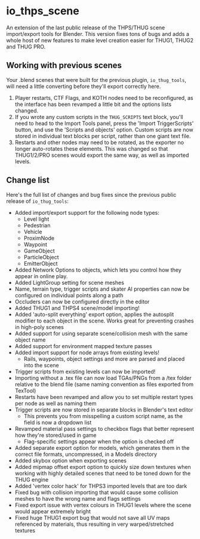 # io_thps_scene
An extension of the last public release of the THPS/THUG scene import/export tools for Blender. 
This version fixes tons of bugs and adds a whole host of new features to make level creation easier for THUG1, THUG2 and THUG PRO.

## Working with previous scenes
Your .blend scenes that were built for the previous plugin, `io_thug_tools`, will need a little converting before they'll export correctly here. 
1. Player restarts, CTF Flags, and KOTH nodes need to be reconfigured, as the interface has been revamped a little bit and the options lists changed.
2. If you wrote any custom scripts in the `THUG_SCRIPTS` text block, you'll need to head to the Import Tools panel, press the 'Import TriggerScripts' 
button, and use the 'Scripts and objects' option. Custom scripts are now stored in individual text blocks per script, rather than one giant text file.
3. Restarts and other nodes may need to be rotated, as the exporter no longer auto-rotates these elements. This was changed so that THUG1/2/PRO 
scenes would export the same way, as well as imported levels.

## Change list
Here's the full list of changes and bug fixes since the previous public release of `io_thug_tools`:

 - Added import/export support for the following node types:
    * Level light
    * Pedestrian
    * Vehicle
    * ProximNode
    * Waypoint
    * GameObject
    * ParticleObject
    * EmitterObject
 - Added Network Options to objects, which lets you control how they appear in online play.
 - Added LightGroup setting for scene meshes
 - Name, terrain type, trigger scripts and skater AI properties can now be configured on individual points along a path
 - Occluders can now be configured directly in the editor    
 - Added THUG1 and THPS4 scene/model importing!
 - Added 'auto-split everything' export option, applies the autosplit modifier to each object in the scene. Works great for preventing crashes in high-poly scenes 
 - Added support for using separate scene/collision mesh with the same object name
 - Added support for environment mapped texture passes
 - Added import support for node arrays from existing levels!
    * Rails, waypoints, object settings and more are parsed and placed into the scene
 - Trigger scripts from existing levels can now be imported!
 - Importing without a .tex file can now load TGAs/PNGs from a /tex folder relative to the blend file (same naming convention as files exported from TexTool)
 - Restarts have been revamped and allow you to set multiple restart types per node as well as naming them
 - Trigger scripts are now stored in separate blocks in Blender's text editor
    * This prevents you from misspelling a custom script name, as the field is now a dropdown list
 - Revamped material pass settings to checkbox flags that better represent how they're stored/used in game
    * Flag-specific settings appear when the option is checked off
 - Added separate export option for models, which generates them in the correct file formats, uncompressed, in a Models directory
 - Added skybox option when exporting scenes
 - Added mipmap offset export option to quickly size down textures when working with highly detailed scenes that need to be toned down for the THUG engine
 - Added 'vertex color hack' for THPS3 imported levels that are too dark
 - Fixed bug with collision importing that would cause some collision meshes to have the wrong name and flags settings
 - Fixed export issue with vertex colours in THUG1 levels where the scene would appear extremely bright
 - Fixed huge THUG1 export bug that would not save all UV maps referenced by materials, thus resulting in very warped/stretched textures
